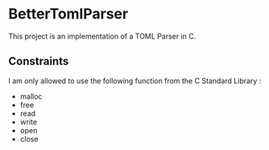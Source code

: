 # BetterTomlParser

This project is an implementation of a TOML Parser in C.  

## Constraints

I am only allowed to use the following function from the C Standard Library :

* malloc
* free
* read
* write
* open
* close

